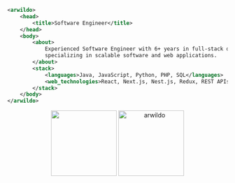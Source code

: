 ```xml
<arwildo>
    <head>
        <title>Software Engineer</title>
    </head>
    <body>
        <about>
            Experienced Software Engineer with 6+ years in full-stack development,
            specializing in scalable software and web applications.
        </about>
        <stack>
            <languages>Java, JavaScript, Python, PHP, SQL</languages>
            <web_technologies>React, Next.js, Nest.js, Redux, REST APIs, Three.js</web_technologies>
        </stack>
    </body>
</arwildo>
```
<p align="center">
    <img height= "150" src="https://github-readme-stats.vercel.app/api?username=arwildo&show_icons=true&title_color=ffc857&icon_color=8ac926&text_color=daf7dc&bg_color=151515" />
    <img height= "150" src="https://github-readme-streak-stats.herokuapp.com/?user=arwildo&theme=algolia" alt="arwildo" />
</p>
